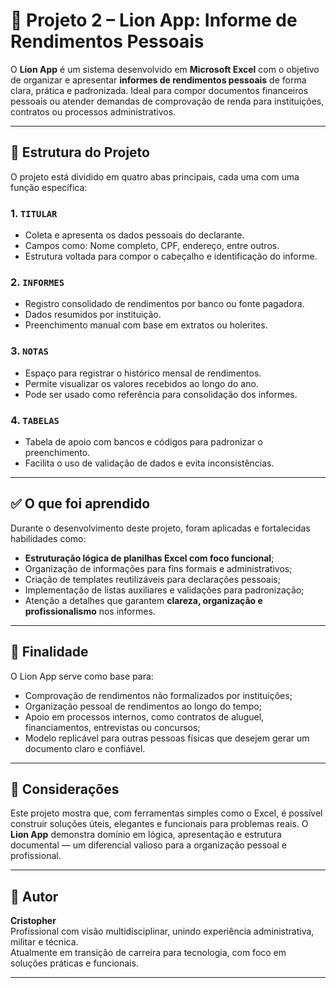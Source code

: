 # 🦁 Projeto 2 – Lion App: Informe de Rendimentos Pessoais

O **Lion App** é um sistema desenvolvido em **Microsoft Excel** com o objetivo de organizar e apresentar **informes de rendimentos pessoais** de forma clara, prática e padronizada. Ideal para compor documentos financeiros pessoais ou atender demandas de comprovação de renda para instituições, contratos ou processos administrativos.

---

## 📁 Estrutura do Projeto

O projeto está dividido em quatro abas principais, cada uma com uma função específica:

### 1. `TITULAR`
- Coleta e apresenta os dados pessoais do declarante.
- Campos como: Nome completo, CPF, endereço, entre outros.
- Estrutura voltada para compor o cabeçalho e identificação do informe.

### 2. `INFORMES`
- Registro consolidado de rendimentos por banco ou fonte pagadora.
- Dados resumidos por instituição.
- Preenchimento manual com base em extratos ou holerites.

### 3. `NOTAS`
- Espaço para registrar o histórico mensal de rendimentos.
- Permite visualizar os valores recebidos ao longo do ano.
- Pode ser usado como referência para consolidação dos informes.

### 4. `TABELAS`
- Tabela de apoio com bancos e códigos para padronizar o preenchimento.
- Facilita o uso de validação de dados e evita inconsistências.

---

## ✅ O que foi aprendido

Durante o desenvolvimento deste projeto, foram aplicadas e fortalecidas habilidades como:

- **Estruturação lógica de planilhas Excel com foco funcional**;
- Organização de informações para fins formais e administrativos;
- Criação de templates reutilizáveis para declarações pessoais;
- Implementação de listas auxiliares e validações para padronização;
- Atenção a detalhes que garantem **clareza, organização e profissionalismo** nos informes.

---

## 🎯 Finalidade

O Lion App serve como base para:

- Comprovação de rendimentos não formalizados por instituições;
- Organização pessoal de rendimentos ao longo do tempo;
- Apoio em processos internos, como contratos de aluguel, financiamentos, entrevistas ou concursos;
- Modelo replicável para outras pessoas físicas que desejem gerar um documento claro e confiável.

---

## 🧠 Considerações

Este projeto mostra que, com ferramentas simples como o Excel, é possível construir soluções úteis, elegantes e funcionais para problemas reais. O **Lion App** demonstra domínio em lógica, apresentação e estrutura documental — um diferencial valioso para a organização pessoal e profissional.

---

## 👤 Autor

**Cristopher**  
Profissional com visão multidisciplinar, unindo experiência administrativa, militar e técnica.  
Atualmente em transição de carreira para tecnologia, com foco em soluções práticas e funcionais.

---

